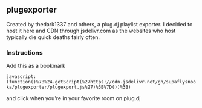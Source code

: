 ## plugexporter

Created by thedark1337 and others, a plug.dj playlist exporter.  I decided to host it here and CDN through jsdelivr.com as the websites who host typically die quick deaths fairly often.

### Instructions
Add this as a bookmark

```javascript:(function()%7B%24.getScript(%27https://cdn.jsdelivr.net/gh/supaflysnooka/plugexporter/plugexport.js%27)%3B%7D())%3B)```

and click when you're in your favorite room on plug.dj
